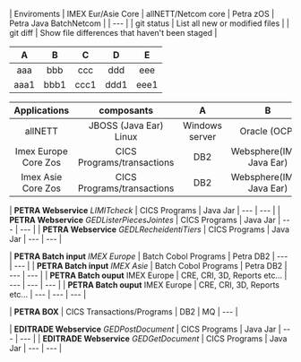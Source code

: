 


| Enviroments | IMEX Eur/Asie Core | allNETT/Netcom core   | Petra zOS | Petra Java BatchNetcom |
| --- |
| git status | List all new or modified files |
| git diff | Show file differences that haven't been staged |

| A | B | C | D | E |
| :---: | :---: | :---: | :---: | :---: |
| aaa | bbb | ccc | ddd | eee |
| aaa1 | bbb1 | ccc1 | ddd1 | eee1 |


| Applications | composants | A | B | C |
| :---: | :---: | :---: | :---: | :---: |
| allNETT | JBOSS (Java Ear) Linux | Windows server | Oracle (OCP) | --- |
| Imex Europe Core Zos| CICS Programs/transactions | DB2 | Websphere(IMEX Java Ear) | Websphere(IMEX Viever Java Ear) |
| Imex Asie Core Zos| CICS Programs/transactions | DB2 | Websphere(IMEX Java Ear) | Websphere(IMEX Viever Java Ear) |

| **PETRA Webservice** *LIMITcheck* | CICS Programs | Java Jar | --- |  --- |
| **PETRA Webservice** *GEDListerPiecesJointes* | CICS Programs | Java Jar | --- |  --- |
| **PETRA Webservice** *GEDLRecheidentiTiers* | CICS Programs | Java Jar | --- |  --- |


| **PETRA Batch input** *IMEX Europe* | Batch Cobol Programs | Petra DB2 |  --- |  --- |
| **PETRA Batch input** *IMEX Asie* | Batch Cobol Programs | Petra DB2 |  --- |  --- |
| **PETRA Batch ouput** IMEX Europe | CRE, CRI, 3D, Reports etc... | --- |  --- |  --- |
| **PETRA Batch ouput** IMEX Europe | CRE, CRI, 3D, Reports etc... | --- |  --- |  --- |

| **PETRA BOX** | CICS Transactions/Programs | DB2 | MQ | --- |

| **EDITRADE Webservice** *GEDPostDocument* | CICS Programs | Java Jar | --- |  --- |
| **EDITRADE Webservice** *GEDGetDocument* | CICS Programs | Java Jar | --- |  --- |